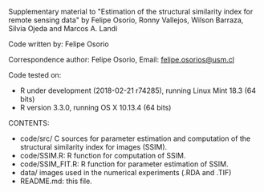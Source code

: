 Supplementary material to "Estimation of the structural similarity index for remote sensing data" by Felipe Osorio, Ronny Vallejos, Wilson Barraza, Silvia Ojeda and Marcos A. Landi

Code written by: Felipe Osorio

Correspondence author: Felipe Osorio, Email: felipe.osorios@usm.cl

Code tested on:
- R under development (2018-02-21 r74285), running Linux Mint 18.3 (64 bits)
- R version 3.3.0, running OS X 10.13.4 (64 bits)

CONTENTS:
- code/src/ C sources for parameter estimation and computation of the structural similarity index for images (SSIM).
- code/SSIM.R: R function for computation of SSIM.
- code/SSIM_FIT.R: R function for parameter estimation of SSIM.
- data/ images used in the numerical experiments (.RDA and .TIF)
- README.md: this file.
